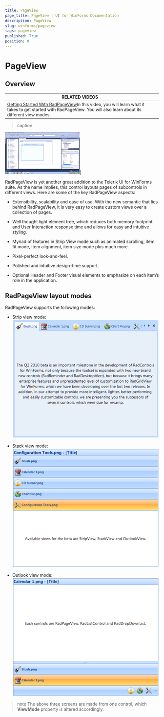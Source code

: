 ```yaml
---
title: PageView
page_title: PageView | UI for WinForms Documentation
description: PageView
slug: winforms/pageview
tags: pageview
published: True
position: 0
---
```


# PageView



## Overview


| RELATED VIDEOS |  |
| ------ | ------ |
|[Getting Started With RadPageView](http://tv.telerik.com/watch/winforms/getting-started-with-radpageview)In this video, you will learn what it takes to get started with RadPageView. You will also learn about its different view modes.|
>caption 

![pageview-overview 001](images/pageview-overview001.png)|

RadPageView is yet another great addition to the Telerik UI for WinForms suite. As the name implies, this control layouts pages of subcontrols in different views. Here are some of the key RadPageView aspects:

* Extensibility, scalability and ease of use. With the new semantic that lies behind RadPageView,
              it is very easy to create custom views over a collection of pages.
            

* Well thought light element tree, which reduces both memory footprint and User Interaction response time and allows for easy and intuitive styling.
            

* Myriad of features in Strip View mode such as animated scrolling, item fit mode, item alignment, item size mode plus much more.
            

* Pixel-perfect look-and-feel.
            

* Polished and intuitive design-time support.
            

* Optional Header and Footer visual elements to emphasize on each item’s role in the application.
            

## RadPageView layout modes



RadPageView supports the following modes:

* Strip view mode:
            ![pageview-overview 002](images/pageview-overview002.png)

* Stack view mode:
            ![pageview-overview 003](images/pageview-overview003.png)

* Outlook view mode:
            ![pageview-overview 004](images/pageview-overview004.png)

>note The above three screens are made from one control, which __ViewMode__ property is altered accordingly.
>

